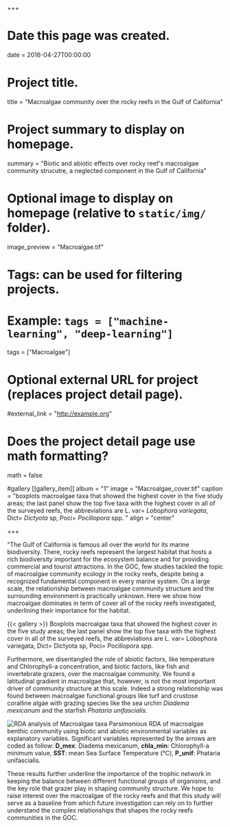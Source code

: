 +++
# Date this page was created.
date = 2016-04-27T00:00:00

# Project title.
title = "Macroalgae community over the rocky reefs in the Gulf of California"

# Project summary to display on homepage.
summary = "Biotic and abiotic effects over rocky reef's macroalgae community strucutre, a neglected component in the Gulf of California"

# Optional image to display on homepage (relative to `static/img/` folder).
image_preview = "Macroalgae.tif"

# Tags: can be used for filtering projects.
# Example: `tags = ["machine-learning", "deep-learning"]`
tags = ["Macroalgae"]

# Optional external URL for project (replaces project detail page).
#external_link = "http://example.org"

# Does the project detail page use math formatting?
math = false

#gallery
[[gallery_item]]
      album = "1"
      image = "Macroalgae_cover.tif"
      caption = "boxplots macroalgae taxa that showed the highest cover in the five study areas; the last panel show the top five taxa with the highest cover in all of the surveyed reefs, the abbreviations are L. var= *Lobophora variegata*, Dict= *Dictyota* sp, Poci= *Pocillopora* spp. "
      align = "center"


+++

"The Gulf of California is famous all over the world for its marine biodiversity. There, rocky reefs represent the largest habitat that hosts a rich biodiversity important for the ecosystem balance and for providing commercial and tourist attractions. In the GOC, few studies tackled the topic of macroalgae community ecology in the rocky reefs, despite being a recognized fundamental component in every marine system. On a large scale, the relationship between macroalgae community structure and the surrounding environment is practically unknown. Here we show how macroalgae dominates in term of cover all of the rocky reefs investigated, underlining their importance for the habitat. 

{{< gallery >}}
Boxplots macroalgae taxa that showed the highest cover in the five study areas; the last panel show the top five taxa with the highest cover in all of the surveyed reefs, the abbreviations are L. var= Lobophora variegata, Dict= Dictyota sp, Poci= Pocillopora spp. 

Furthermore, we disentangled the role of abiotic factors, like temperature and Chlorophyll-a concentration, and biotic factors, like fish and invertebrate grazers, over the macroalgae community. We found a latitudinal gradient in macroalgae that, however, is not the most important driver of community structure at this scale. Indeed a strong relationship was found between macroalgae functional groups like turf and crustose coralline algae with grazing species like the sea urchin *Diadema mexicanum* and the starfish *Phataria unifascialis*. 

![RDA analysis of Macroalgae taxa](RDAmacroalgae.tif)
Parsimonious RDA of macroalgae benthic community using biotic and abiotic environmental variables as explanatory variables. Significant variables represented by the arrows are coded as follow: **D_mex**: Diadema mexicanum, **chla_min**: Chlorophyll-a minimum value, **SST**: mean Sea Surface Temperature (°C), **P_unif**: Phataria unifascialis. 

These results further underline the importance of the trophic network in keeping the balance between different functional groups of organisms, and the key role that grazer play in shaping community structure. We hope to raise interest over the macroalgae of the rocky reefs and that this study will serve as a baseline from which future investigation can rely on to further understand the complex relationships that shapes the rocky reefs communities in the GOC. 

